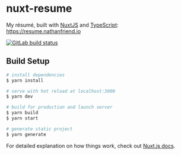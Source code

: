 # nuxt-resume

My résumé, built with [NuxtJS](https://nuxtjs.org/guide/installation) and [TypeScript](http://www.typescriptlang.org/): https://resume.nathanfriend.io

<a href="https://gitlab.com/nfriend/nuxt-resume/pipelines" target="_blank"><img src="https://gitlab.com/nfriend/nuxt-resume/badges/master/pipeline.svg" alt="GitLab build status"></a>

## Build Setup

```bash
# install dependencies
$ yarn install

# serve with hot reload at localhost:3000
$ yarn dev

# build for production and launch server
$ yarn build
$ yarn start

# generate static project
$ yarn generate
```

For detailed explanation on how things work, check out [Nuxt.js docs](https://nuxtjs.org).
